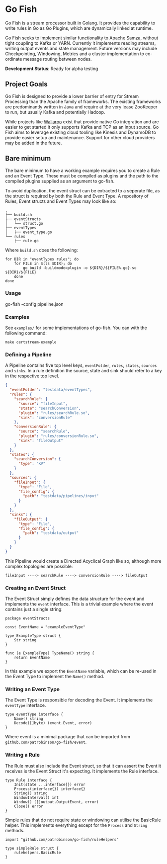# Go Fish

Go Fish is a stream processor built in Golang. It provides the capability to write rules in Go as Go Plugins, which are dynamically linked at runtime.

Go Fish seeks to implement similar functionality to Apache Samza, without tight coupling to Kafka or YARN. Currently it implements reading streams, writing output events and state management. Future versions may include Checkpointing, Windowing, Metrics and a cluster implementation to co-ordinate message routing between nodes.


**Development Status**: Ready for alpha testing


## Project Goals

Go Fish is designed to provide a lower barrier of entry for Stream Processing than the Apache family of frameworks. The existing frameworks are predominantly written in Java and require at the very lease ZooKeeper to run, but usually Kafka and potentially Hadoop.

While projects like [Wallaroo](https://github.com/wallaroolabs/wallaroo) exist that provide native Go integration and are easier to get started it only supports Kafka and TCP as an input source. Go Fish aims to leverage existing cloud tooling like Kinesis and DynamoDB to provide easier setup and maintenance. Support for other cloud providers may be added in the future.

## Bare minimum

The bare minimum to have a working example requires you to create a Rule and an Event Type.
These must be compiled as plugins and the path to the compiled plugins supplied as an argument to go-fish.

To avoid duplication, the event struct can be extracted to a seperate file, as the struct is required by both the Rule and Event Type.
A repository of Rules, Event structs and Event Types may look like so:

```
.
├── build.sh
├── eventStructs
│   └── struct.go
├── eventTypes
│   ├── event_type.go
└── rules
    ├── rule.go

```

Where `build.sh` does the following:

```
for DIR in "eventTypes rules"; do
    for FILE in $(ls $DIR); do
        go build -buildmode=plugin -o ${DIR}/${FILE%.go}.so ${DIR}/${FILE}
    done
done
```

### Usage

go-fish -config pipeline.json

### Examples

See `examples/` for some implementations of go-fish. You can with the following command:
```
make certstream-example
```

### Defining a Pipeline

A Pipeline contains five top level keys, `eventFolder`, `rules`, `states`, `sources` and `sinks`. In a rule definition the source, state and sink should refer to a key in the respective top level.

```json
{
  "eventFolder": "testdata/eventTypes",
  "rules": {
    "searchRule": {
      "source": "fileInput",
      "state": "searchConversion",
      "plugin": "rules/searchRule.so",
      "sink": "conversionRule"
    },
    "conversionRule": {
      "source": "searchRule",
      "plugin": "rules/conversionRule.so",
      "sink": "fileOutput"
    }
  },
  "states": {
    "searchConversion": {
      "type": "KV"
    }
  },
  "sources": {
    "fileInput": {
      "type": "File",
      "file_config": {
        "path": "testdata/pipelines/input"
      }
    }
  },
  "sinks": {
    "fileOutput": {
      "type": "File",
      "file_config": {
        "path": "testdata/output"
      }
    }
  }
}
```

This Pipeline would create a Directed Acyclical Graph like so, although more complex topologies are possible:

```
fileInput ----> searchRule ----> conversionRule ----> fileOutput
```

### Creating an Event Struct

The Event Struct simply defines the data structure for the event and implements the `event` interface. This is a trivial example where the event contains just a single string:

```
package eventStructs

const EventName = "exampleEventType"

type ExampleType struct {
	Str string
}

func (e ExampleType) TypeName() string {
	return EventName
}
```

In this example we export the `EventName` variable, which can be re-used in the Event Type to implement the `Name()` method.

### Writing an Event Type

The Event Type is responsible for decoding the Event. It implements the `eventType` interface.

```
type eventType interface {
	Name() string
	Decode([]byte) (event.Event, error)
}
```

Where event is a minimal package that can be imported from `github.com/patrobinson/go-fish/event`.

### Writing a Rule

The Rule must also include the Event struct, so that it can assert the Event it receives is the Event Struct it's expecting.
It implements the Rule interface.

```
type Rule interface {
	Init(state ...interface{}) error
	Process(interface{}) interface{}
	String() string
	WindowInterval() int
	Window() ([]output.OutputEvent, error)
	Close() error
}
```

Simple rules that do not require state or windowing can utilise the BasicRule helper. This implements everything except for the `Process` and `String` methods.

```
import "github.com/patrobinson/go-fish/ruleHelpers"

type simpleRule struct {
	rulehelpers.BasicRule
}
```
